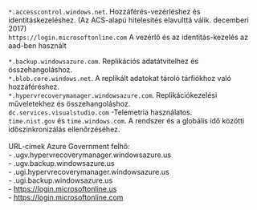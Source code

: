 ``*.accesscontrol.windows.net``. Hozzáférés-vezérléshez és identitáskezeléshez. (Az ACS-alapú hitelesítés elavulttá válik. decemberi 2017) <br/>
``https://login.microsoftonline.com`` A vezérlő és az identitás-kezelés az aad-ben használt

``*.backup.windowsazure.com``. Replikációs adatátvitelhez és összehangoláshoz. <br/> ``*.blob.core.windows.net``. A replikált adatokat tároló tárfiókhoz való hozzáféréshez.<br/> ``*.hypervrecoverymanager.windowsazure.com``. Replikációkezelési műveletekhez és összehangoláshoz.<br/>
``dc.services.visualstudio.com`` -Telemetria használatos. <br>
``time.nist.gov`` és ``time.windows.com``. A rendszer és a globális idő közötti időszinkronizálás ellenőrzéséhez.
<br/><br/>
URL-címek Azure Government felhő:<br/>- .ugv.hypervrecoverymanager.windowsazure.us<br/>- .ugv.backup.windowsazure.us<br/>- .ugi.hypervrecoverymanager.windowsazure.us<br/>- .ugi.backup.windowsazure.us<br/>-
https://login.microsoftonline.us<br/>-
https://login.microsoftonline.com<br/>

